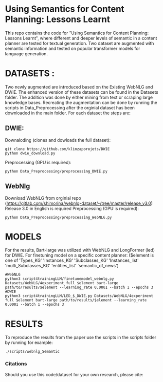 # Using Semantics for Content Planning: Lessons Learnt
This repo contains the code for "Using Semantics for Content Planning: Lessons Learnt", where different and deeper levels of semantic in a content planner are tested for textual generation. Two dataset are augmented with semantic information and tested on popular transformer models for language generation.

# DATASETS :
Two newly augmented are introduced based on the Existing WebNLG and DWIE. The enhanced version of these datasets can be found in the Datasets folder. 
The addition was done by either mining from text or scraping large knowledge bases. 
Recreating the augmentation can be done by running the scripts in Data_Preprocessing after the orginial dataset has been downloaded in the main folder. 
For each dataset the steps are:

## DWIE:
Downaloding (clones and dowloads the full dataset):
```
git clone https://github.com/klimzaporojets/DWIE
python dwie_download.py
```
Preprocessing (GPU is required):
```
python Data_Preprocessing/preprocessing_DWIE.py

```

## WebNlg

Download WebNLG from orginial repo (https://gitlab.com/shimorina/webnlg-dataset/-/tree/master/release_v3.0)
Release 3.0 in English is required
Preprocessing (GPU is required):
```
python Data_Preprocessing/preprocessing_WebNLG.py
```

# MODELS
For the results, Bart-large was utilized with WebNLG and LongFormer (led) for DWIE.
For finetuning model on a specific content planner: ($element is one of 'Types_KG' 'Instances_KG' 'Subclasses_KG' 'Instances_list' 'multi_Subclasses_KG' 'entities_list' 'semantic_of_news')

```
#WebNLG
python3 script4trainingLLM/finetunemodel_webnlg.py Datasets/WebNLG/4experiment full $element bart-large path/to/results/$element --learning_rate 0.0001 --batch 1 --epochs 3
#DWIE
python3 script4trainingLLM/LED_$_DWIE.py Datasets/WebNLG/4experiment full $element bart-large path/to/results/$element --learning_rate 0.0001 --batch 1 --epochs 3
```

# RESULTS
To reproduce the results from the paper use the scripts in the scripts folder by running for example:
```
./scripts/webnlg_Semantic

```


### Citations
Should you use this code/dataset for your own research, please cite: 
```

```


